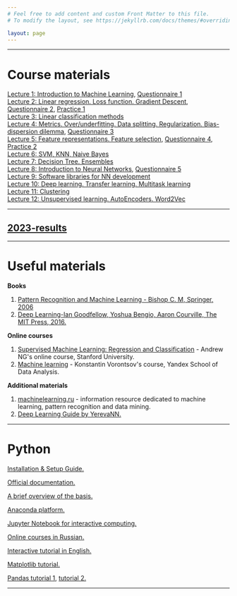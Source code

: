 ```yaml
---
# Feel free to add content and custom Front Matter to this file.
# To modify the layout, see https://jekyllrb.com/docs/themes/#overriding-theme-defaults

layout: page
---
```

---
# Course materials
[Lecture 1: Introduction to Machine Learning](https://www.canva.com/design/DAFZyywIBs4/lYQSu5Yd7XcYtI4pWsSYSA/edit#), [Questionnaire 1](https://forms.gle/RVPDMWWpNnizzzEC7) <br>
[Lecture 2: Linear regression. Loss function. Gradient Descent](https://www.canva.com/design/DAFac2mF_Kk/J2VEaoI2_yb53wswImK2rA/view?utm_content=DAFac2mF_Kk&utm_campaign=designshare&utm_medium=link2&utm_source=sharebutton), [Questionnaire 2](https://docs.google.com/forms/d/e/1FAIpQLSfa1tYt9dXDelh46WP2w2n7i6MKOuAQS9svXrfiOiF6xTVcUQ/viewform), [Practice 1](https://colab.research.google.com/drive/1FQD_a32QINPLuOrgn6D1kBr5o3Q47-J4?usp=sharing)<br>
[Lecture 3: Linear classification methods](https://www.canva.com/design/DAFa7zYZ3yY/7COyENii2bL4SRU1w_NSkw/view?utm_content=DAFa7zYZ3yY&utm_campaign=designshare&utm_medium=link&utm_source=publishsharelink)<br>
[Lecture 4: Metrics. Over/underfitting. Data splitting. Regularization. Bias-dispersion dilemma](https://www.canva.com/design/DAFbempUgF8/m-Pad1QUfI6KTI6tJAdI4w/edit), [Questionnaire 3](https://docs.google.com/forms/d/1EA_uRnYNeKUFf6sEgS6ROa7GyrxP0c5SYhfxh8-RpaE/edit)<br>
[Lecture 5: Feature representations. Feature selection](https://www.canva.com/design/DAFaLktUKWg/NemqnwOwJ6f_UFk8ZBa0zg/edit?utm_content=DAFaLktUKWg&utm_campaign=designshare&utm_medium=link2&utm_source=sharebutton), [Questionnaire 4](https://docs.google.com/forms/d/e/1FAIpQLSfrzgbsmjbOwHfDDE---AcS0cCRBF7FyQxVVenFITsyO51myg/viewform?usp=share_link), [Practice 2](https://colab.research.google.com/drive/10YLQgH-3E4adCTojFIBUD9WINjKwH8wV?usp=sharing) <br>
[Lecture 6: SVM, KNN, Naive Bayes](https://www.canva.com/design/DAFd26FE4Oo/CZHTFPUACFHUkR0D904XIQ/view?utm_content=DAFd26FE4Oo&utm_campaign=designshare&utm_medium=link2&utm_source=sharebutton) <br>
[Lecture 7: Decision Tree. Ensembles](https://www.canva.com/design/DAFcWkrMJOo/5LLswDcmEEDAnMljz7RW6Q/view?utm_content=DAFcWkrMJOo&utm_campaign=designshare&utm_medium=link2&utm_source=sharebutton)<br>
[Lecture 8: Introduction to Neural Networks](https://www.canva.com/design/DAFf5THvnSQ/9hlyUr_oBrMMcZTh04LjHA/edit?utm_content=DAFf5THvnSQ&utm_campaign=designshare&utm_medium=link2&utm_source=sharebutton), [Questionnaire 5](https://docs.google.com/forms/d/e/1FAIpQLSc9uKGo3Nlh7OQMVEgPGptcvhZb9Y8zqMpu2wvvVXg9vOaVkw/viewform?usp=sf_link)<br>
[Lecture 9:  Software libraries for NN development](https://www.canva.com/design/DAFekQUSTYA/kk3jwMPZo3-sKkVCvro3Vg/edit?utm_content=DAFekQUSTYA&utm_campaign=designshare&utm_medium=link2&utm_source=sharebutton)<br>
[Lecture 10: Deep learning. Transfer learning. Multitask learning](https://www.canva.com/design/DAFh2ZhNVa0/-2gfQzM-DGRRNzMjL8medg/view?utm_content=DAFh2ZhNVa0&utm_campaign=designshare&utm_medium=link&utm_source=publishsharelink)<br>
[Lecture 11: Clustering](https://www.canva.com/design/DAFh56KSQLY/S-b-pap9OAXfGDlE-p5d6Q/view?utm_content=DAFh56KSQLY&utm_campaign=designshare&utm_medium=link&utm_source=publishsharelink)<br>
[Lecture 12: Unsupervised learning. AutoEncoders. Word2Vec](https://www.canva.com/design/DAFiiylZl5Q/e9HktfeYaymELNLrtKu64Q/view?utm_content=DAFiiylZl5Q&utm_campaign=designshare&utm_medium=link&utm_source=publishsharelink)<br>

---
## [2023-results](https://docs.google.com/spreadsheets/d/1snLSCciMXLuuJafWM3GkSEu2PjA1IhLWD8OOi4GksvE/edit#gid=313556914)
---
# Useful materials
__Books__
1. [Pattern Recognition and Machine Learning - Bishop C. M, Springer, 2006](http://users.isr.ist.utl.pt/~wurmd/Livros/school/Bishop%20-%20Pattern%20Recognition%20And%20Machine%20Learning%20-%20Springer%20%202006.pdf)
2. [Deep Learning-Ian Goodfellow, Yoshua Bengio, Aaron Courville, The MIT Press, 2016.](https://www.deeplearningbook.org/) 


__Online courses__
1. [Supervised Machine Learning: Regression and Classification](https://www.coursera.org/learn/machine-learning) - Andrew NG's online course,  Stanford University.
2. [Machine learning](https://www.youtube.com/watch?v=SZkrxWhI5qM&feature=youtu.be) - Konstantin Vorontsov's course, Yandex School of Data Analysis.


__Additional materials__
1. [machinelearning.ru](http://www.machinelearning.ru/wiki/index.php?title=%D0%97%D0%B0%D0%B3%D0%BB%D0%B0%D0%B2%D0%BD%D0%B0%D1%8F_%D1%81%D1%82%D1%80%D0%B0%D0%BD%D0%B8%D1%86%D0%B0) - information resource dedicated to machine learning, pattern recognition and data mining.
2. [Deep Learning Guide by YerevaNN.](https://yerevann.com/a-guide-to-deep-learning/)


---
# Python

[Installation & Setup Guide.](https://realpython.com/installing-python/)

[Official documentation.](https://www.python.org/doc/.)

[A brief overview of the basis.](https://cs231n.github.io/python-numpy-tutorial/#python-basic)

[Anaconda platform.](https://www.anaconda.com/products/distribution#download-section)

[Jupyter Notebook for interactive computing.](http://math-hse.info/f/2018-19/py-polit/instruction_JN.pdf)

[Online courses in Russian.](https://pythonworld.ru/kursy/free.html)

[Interactive tutorial in English.](https://www.learnpython.org/)

[Matplotlib tutorial.](https://matplotlib.org/2.0.2/users/pyplot_tutorial.html)

[Pandas tutorial 1](https://disk.yandex.ru/i/pWwVPxvL3N9mX3), [tutorial 2.](https://pandas.pydata.org/pandas-docs/stable/getting_started/tutorials.html)

---
